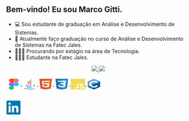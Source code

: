 ## Bem-vindo! Eu sou Marco Gitti.

- 💻 Sou estudante de graduação em Análise e Desenvolvimento de Sistemas.
- 🌱 Atualmente faço graduação no curso de Análise e Desenvolvimento de Sistemas na Fatec Jales.
- 👨🏻‍💻 Procurando por estágio na área de Tecnologia.
- 👨🏻‍💻 Estudante na Fatec Jales.

<div align="center">
  <a href="https://github.com/marcogitti/">
  <img height="165em" src="https://github-readme-stats.vercel.app/api?username=marcogitti&show_icons=true&theme=dark&include_all_commits=true&count_private=true"/>
  <img height="165em" src="https://github-readme-stats.vercel.app/api/top-langs/?username=marcogitti&layout=compact&langs_count=7&theme=dark"/>
</div>

<div style="display: inline_block"><br>
  <img align="center" alt="Java logo" height="30" width="40" src="https://raw.githubusercontent.com/devicons/devicon/master/icons/figma/figma-original.svg">
  <img align="center" alt="Java logo" height="30" width="40" src="https://raw.githubusercontent.com/devicons/devicon/master/icons/java/java-original.svg">
  <img align="center" alt="HTML logo" height="30" width="40" src="https://raw.githubusercontent.com/devicons/devicon/master/icons/html5/html5-original.svg">
  <img align="center" alt="CSS logo" height="30" width="40" src="https://raw.githubusercontent.com/devicons/devicon/master/icons/css3/css3-original.svg">
  <img align="center" alt="Js logo" height="30" width="40" src="https://raw.githubusercontent.com/devicons/devicon/master/icons/javascript/javascript-plain.svg">
  <img align="center" alt="Csharp logo" height="30" width="40" src="https://raw.githubusercontent.com/devicons/devicon/master/icons/c/c-original.svg">
</div>

##
 
<div> 
  <a href="https://br.linkedin.com/in/marco-gitti" target="_blank"><img src="https://raw.githubusercontent.com/devicons/devicon/master/icons/linkedin/linkedin-original.svg" height="40" width="40"></a>  
</div>
